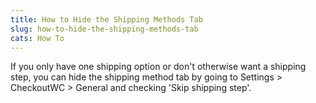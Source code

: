 ```yaml
---
title: How to Hide the Shipping Methods Tab
slug: how-to-hide-the-shipping-methods-tab
cats: How To
---
```


<p>If you only have one shipping option or don't otherwise want a shipping step, you can hide the shipping method tab by going to Settings &gt; CheckoutWC &gt; General and checking 'Skip shipping step'.</p>
<p><img src="https://s3.amazonaws.com/helpscout.net/docs/assets/5bdde2822c7d3a01757ac42e/images/5ef50b1304286306f805c828/file-HMnWQlx23Y.png" alt="" /></p>

